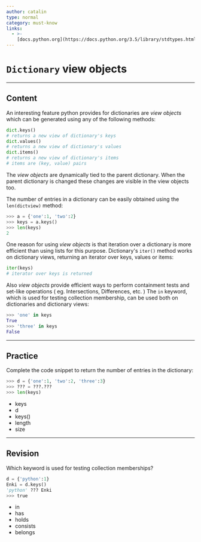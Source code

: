 ```yaml
---
author: catalin
type: normal
category: must-know
links:
  - >-
    [docs.python.org](https://docs.python.org/3.5/library/stdtypes.html#dictionary-view-objects){website}
---
```


# `Dictionary` view objects


---

## Content

An interesting feature python provides for dictionaries are *view objects*  which can be generated using any of the following methods:

```python
dict.keys()
# returns a new view of dictionary's keys
dict.values()
# returns a new view of dictionary's values
dict.items()
# returns a new view of dictionary's items
# items are (key, value) pairs
```

The *view objects* are dynamically tied to the parent dictionary. When the parent dictionary is changed these changes are visible in the view objects too.

The number of entries in a dictionary can be easily obtained using the `len(dictview)` method:

```python
>>> a = {'one':1, 'two':2}
>>> keys = a.keys()
>>> len(keys)
2
```

One reason for using *view objects* is that iteration over a dictionary is more efficient than using lists for this purpose.
Dictionary's `iter()` method works on dictionary views, returning an iterator over keys, values or items:

```python
iter(keys)
# iterator over keys is returned
```

Also *view objects* provide efficient ways to perform containment tests and set-like operations ( eg. Intersections, Differences, etc. )
The `in` keyword, which is used for testing collection membership, can be used both on dictionaries and dictionary views:

```python
>>> 'one' in keys
True
>>> 'three' in keys
False

```


---

## Practice

Complete the code snippet to return the number of entries in the dictionary:

```python
>>> d = {'one':1, 'two':2, 'three':3}
>>> ??? = ???.???
>>> len(keys)
```

- keys
- d
- keys()
- length
- size


---

## Revision

Which keyword is used for testing collection memberships?

```python
d = {'python':1}
Enki = d.keys()
'python' ??? Enki
>>> true
```

- in
- has
- holds
- consists
- belongs
